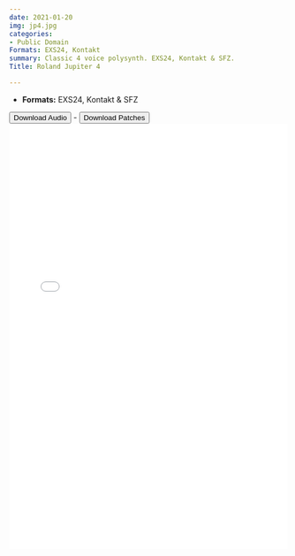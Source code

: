 ```yaml
---
date: 2021-01-20
img: jp4.jpg
categories:
- Public Domain
Formats: EXS24, Kontakt
summary: Classic 4 voice polysynth. EXS24, Kontakt & SFZ.
Title: Roland Jupiter 4

---
```

-   **Formats:** EXS24, Kontakt & SFZ


<div class="buttons"> <a href="https://www.dropbox.com/sh/vzlt6o2qmuoik4l/AABzgD-EFidj_TLDMfQfugija?dl=0"> <button>Download Audio</button></a> - <a href="https://github.com/publicsamples/Roland-Jupiter-4"> <button>Download Patches</button></a></div>



<iframe width="100%" height="770px" src="/Demos/demos/jp4.html" frameborder="0" allow="accelerometer; autoplay; clipboard-write; encrypted-media; gyroscope; picture-in-picture" allowfullscreen></iframe>